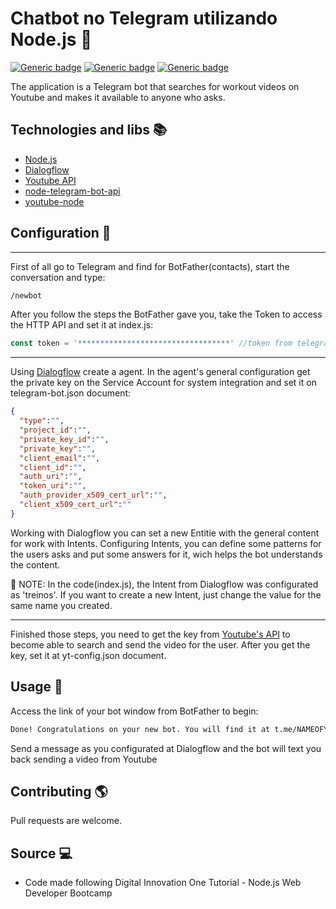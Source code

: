 # Chatbot no Telegram utilizando Node.js :robot:

[![Generic badge](https://img.shields.io/badge/runtime-Node.js-green.svg)](https://nodejs.org)
[![Generic badge](https://img.shields.io/badge/plataform-Dialogform-orange.svg)](https://dialogflow.cloud.google.com/)
[![Generic badge](https://img.shields.io/badge/API-Youtube-red.svg)](https://developers.google.com/youtube/v3/quickstart/nodejs)



The application is a Telegram bot that searches for workout videos on Youtube and makes it available to anyone who asks.

## Technologies and libs :books:

- [Node.js](https://nodejs.org)
- [Dialogflow](https://dialogflow.cloud.google.com/)
- [Youtube API](https://developers.google.com/youtube/v3/quickstart/nodejs)
- [node-telegram-bot-api](https://www.npmjs.com/package/node-telegram-bot-api)
- [youtube-node](https://www.npmjs.com/package/youtube-node)

## Configuration :wrench:

-----

First of all go to Telegram and find for BotFather(contacts), start the conversation and type:
 ```bash
 /newbot
  ```
After you follow the steps the BotFather gave you, take the Token to access the HTTP API and set it at index.js:
```javascript
const token = '**********************************' //token from telegram
```
-----

Using [Dialogflow](https://dialogflow.cloud.google.com/) create a agent. In the agent's general configuration get the private key on the Service Account for system integration and set it on telegram-bot.json document:
```json
{
  "type":"",
  "project_id":"",
  "private_key_id":"", 
  "private_key":"",
  "client_email":"",
  "client_id":"",
  "auth_uri":"",
  "token_uri":"",
  "auth_provider_x509_cert_url":"", 
  "client_x509_cert_url":""
}
```

Working with Dialogflow you can set a new Entitie with the general content for work with Intents. Configuring Intents, you can define some patterns for the users asks and put some answers for it, wich helps the bot understands the content.

:incoming_envelope: NOTE: In the code(index.js), the Intent from Dialogflow was configurated as 'treinos'. If you want to create a new Intent, just change the value for the same name you created.

-----
Finished those steps, you need to get the key from [Youtube's API](https://developers.google.com/youtube/v3/quickstart/nodejs) to become able to search and send the video for the user. After you get the key, set it at yt-config.json document.

## Usage :key:
Access the link of your bot window from BotFather to begin:
```bash
Done! Congratulations on your new bot. You will find it at t.me/NAMEOFYOURBOT_bot.
```
Send a message as you configurated at Dialogflow and the bot will text you back sending a video from Youtube

## Contributing :earth_americas:
Pull requests are welcome. 

## Source :computer:
- Code made following Digital Innovation One Tutorial - Node.js Web Developer Bootcamp